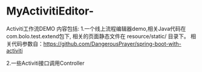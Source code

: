 # MyActivitiEditor-

Activiti工作流DEMO
内容包括:
   1.一个线上流程编辑器demo,相关Java代码在com.bolo.test.extend包下,
    相关的页面静态文件在 resource/static/ 目录下。
    相关代码参数自：https://github.com/DangerousPrayer/spring-boot-with-activiti

   2.一些Activiti接口调用Controller
